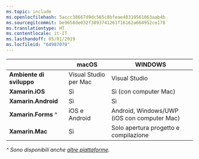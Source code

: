 ```yaml
---
ms.topic: include
ms.openlocfilehash: 5accc38667d9dc565c8bfeae48310561063aab4b
ms.sourcegitcommit: be9658de032f3893741261f16162a664952ce178
ms.translationtype: HT
ms.contentlocale: it-IT
ms.lasthandoff: 05/01/2019
ms.locfileid: "64987079"
---
```

||macOS|WINDOWS|
|---|---|---|
|**Ambiente di sviluppo**|Visual Studio per Mac|Visual Studio|
|**Xamarin.iOS**|Sì|Sì (con computer Mac)|
|**Xamarin.Android**|Sì|Sì|
|**Xamarin.Forms** ^|iOS e Android|Android, Windows/UWP (iOS con computer Mac)|
|**Xamarin.Mac**|Sì|Solo apertura progetto e compilazione|

_^ Sono disponibili anche [altre piattaforme](https://github.com/xamarin/Xamarin.Forms/wiki/Platform-Support)._